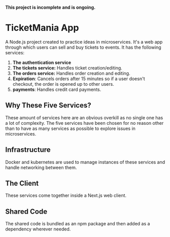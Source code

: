 **This project is incomplete and is ongoing.**
# TicketMania App
A Node.js project created to practice ideas in microservices. It's a web app through which users can sell and buy tickets to events. It has the following services:

1. **The authentication service**
2. **The tickets service:** Handles ticket creation/editing.
3. **The orders service:** Handles order creation and editing.
4. **Expiration**: Cancels orders after 15 minutes so if a user doesn't checkout, the order is opened up to other users.
5. **payments**: Handles credit card payments.

## Why These Five Services?
These amount of services here are an obvious overkill as no single one has a lot of complexity. The five services
 have been chosen for no reason other than to have as many services as possible to explore issues in microservices.

## Infrastructure
Docker and kubernetes are used to manage instances of these services and handle networking between them.

## The Client
These services come together inside a Next.js web client.

## Shared Code
The shared code is bundled as an npm package and then added as a dependency wherever needed.
